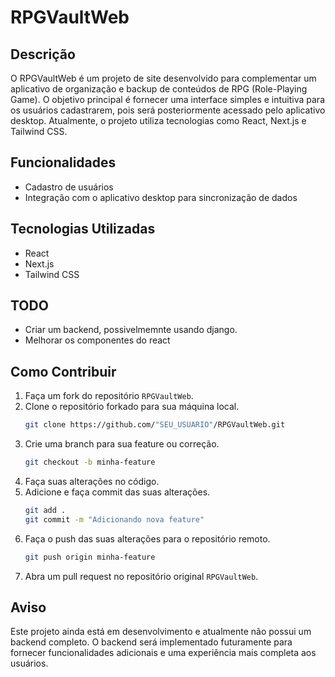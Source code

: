 # RPGVaultWeb

## Descrição
O RPGVaultWeb é um projeto de site desenvolvido para complementar um aplicativo de organização e backup de conteúdos de RPG (Role-Playing Game). O objetivo principal é fornecer uma interface simples e intuitiva para os usuários cadastrarem, pois será posteriormente acessado pelo aplicativo desktop. Atualmente, o projeto utiliza tecnologias como React, Next.js e Tailwind CSS.

## Funcionalidades
- Cadastro de usuários
- Integração com o aplicativo desktop para sincronização de dados

## Tecnologias Utilizadas
- React
- Next.js
- Tailwind CSS
## TODO

- Criar um backend, possivelmemnte usando django.
- Melhorar os componentes do react

## Como Contribuir
1. Faça um fork do repositório `RPGVaultWeb`.
2. Clone o repositório forkado para sua máquina local.
   ```bash
   git clone https://github.com/"SEU_USUARIO"/RPGVaultWeb.git
   ```
3. Crie uma branch para sua feature ou correção.
   ```bash
   git checkout -b minha-feature
   ```
4. Faça suas alterações no código.
5. Adicione e faça commit das suas alterações.
   ```bash
   git add .
   git commit -m "Adicionando nova feature"
   ```
6. Faça o push das suas alterações para o repositório remoto.
   ```bash
   git push origin minha-feature
   ```
7. Abra um pull request no repositório original `RPGVaultWeb`.

## Aviso
Este projeto ainda está em desenvolvimento e atualmente não possui um backend completo. O backend será implementado futuramente para fornecer funcionalidades adicionais e uma experiência mais completa aos usuários.
